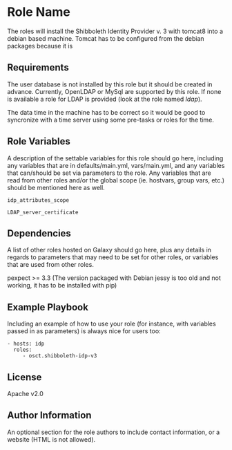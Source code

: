 Role Name
=========

The roles will install the Shibboleth Identity Provider v. 3 with tomcat8 into a debian based machine.
Tomcat has to be configured from the debian packages because it is

Requirements
------------

The user database is not installed by this role but it should be created in advance. Currently, OpenLDAP or MySql are supported by this role.
If none is available a role for LDAP is provided (look at the role named *ldap*).

The data time in the machine has to be correct so it would be good to syncronize with a time server using some pre-tasks or roles for the time.

Role Variables
--------------

A description of the settable variables for this role should go here, including any variables that are in defaults/main.yml, vars/main.yml, and any variables that can/should be set via parameters to the role. Any variables that are read from other roles and/or the global scope (ie. hostvars, group vars, etc.) should be mentioned here as well.


``idp_attributes_scope``


``LDAP_server_certificate``



Dependencies
------------

A list of other roles hosted on Galaxy should go here, plus any details in regards to parameters that may need to be set for other roles, or variables that are used from other roles.

pexpect >= 3.3 (The version packaged with Debian jessy is too old and not working, it has to be installed with pip)

Example Playbook
----------------

Including an example of how to use your role (for instance, with variables passed in as parameters) is always nice for users too:

    - hosts: idp
      roles:
         - osct.shibboleth-idp-v3

License
-------

Apache v2.0

Author Information
------------------

An optional section for the role authors to include contact information, or a website (HTML is not allowed).
